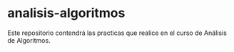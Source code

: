 # analisis-algoritmos
Este repositorio contendrá las practicas que realice en el curso de Análisis de Algoritmos.
